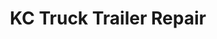 ---
title: "KC Truck Trailer Repair"
url: /kansas-city/kc-truck-trailer-repair/
shop: car repair
---